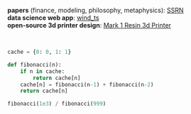 **papers** (finance, modeling, philosophy, metaphysics): [SSRN](https://papers.ssrn.com/sol3/cf_dev/AbsByAuth.cfm?per_id=4163481) </br>
**data science web app**: [wind_ts](https://www.windts.app/app/wind_ts) </br>
**open-source 3d printer design**: [Mark 1 Resin 3d Printer](https://nelson-n.github.io/Mark1.github.io/) </br>

</br>

```python
cache = {0: 0, 1: 1}

def fibonacci(n):
    if n in cache:
        return cache[n]
    cache[n] = fibonacci(n-1) + fibonacci(n-2)
    return cache[n]

fibonacci(1e3) / fibonacci(999)
```
